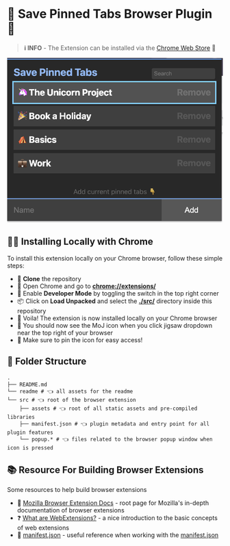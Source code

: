 # 📌 Save Pinned Tabs Browser Plugin 📌

> **ℹ️ INFO** - The Extension can be installed via the [Chrome Web Store](https://chromewebstore.google.com/detail/save-pinned-tabs/edgigaebididiblcokgdbafnieggmhog) 🚀

![image of plugin](./readme/image.png)

## 🧑‍💻 Installing Locally with Chrome

To install this extension locally on your Chrome browser, follow these simple steps:

- 💾 **Clone** the repository
- 🔌 Open Chrome and go to **[chrome://extensions/](chrome://extensions/)**
- 👾 Enable **Developer Mode** by toggling the switch in the top right corner
- 📦 Click on **Load Unpacked** and select the **[./src/](./src/)** directory inside this repository
- 🥳 Voila! The extension is now installed locally on your Chrome browser
- 👀 You should now see the MoJ icon when you click jigsaw dropdown near the top right of your browser
- 📌 Make sure to pin the icon for easy access!

## 📁 Folder Structure

```
.
├── README.md
└── readme # 👈 all assets for the readme 
└── src # 👈 root of the browser extension
    ├── assets # 👈 root of all static assets and pre-compiled libraries
    ├── manifest.json # 👈 plugin metadata and entry point for all plugin features
    └── popup.* # 👈 files related to the browser popup window when icon is pressed
```

## 📚 Resource For Building Browser Extensions

Some resources to help build browser extensions

- 🦊 [Mozilla Browser Extension Docs](https://developer.mozilla.org/en-US/docs/Mozilla/Add-ons/WebExtensions) - root page for Mozilla's in-depth documentation of browser extensions
- ❓ [What are WebExtensions?](https://developer.mozilla.org/en-US/docs/Mozilla/Add-ons/WebExtensions/What_are_WebExtensions) - a nice introduction to the basic concepts of web extensions
- 📝 [manifest.json](https://developer.mozilla.org/en-US/docs/Mozilla/Add-ons/WebExtensions/manifest.json) - useful reference when working with the [manifest.json](./src/manifest.json)
